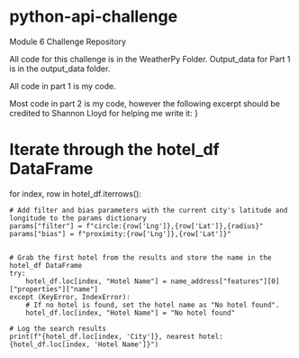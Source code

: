 # python-api-challenge
Module 6 Challenge Repository

All code for this challenge is in the WeatherPy Folder.
Output_data for Part 1 is in the output_data folder. 

All code in part 1 is my code.

Most code in part 2 is my code, however the following excerpt should be credited to Shannon Lloyd for helping me write it: 
}

# Iterate through the hotel_df DataFrame
for index, row in hotel_df.iterrows():

    # Add filter and bias parameters with the current city's latitude and longitude to the params dictionary
    params["filter"] = f"circle:{row['Lng']},{row['Lat']},{radius}"
    params["bias"] = f"proximity:{row['Lng']},{row['Lat']}"
    
    
    # Grab the first hotel from the results and store the name in the hotel_df DataFrame
    try:
        hotel_df.loc[index, "Hotel Name"] = name_address["features"][0]["properties"]["name"]
    except (KeyError, IndexError):
        # If no hotel is found, set the hotel name as "No hotel found".
        hotel_df.loc[index, "Hotel Name"] = "No hotel found"
        
    # Log the search results
    print(f"{hotel_df.loc[index, 'City']}, nearest hotel: {hotel_df.loc[index, 'Hotel Name']}")


    
